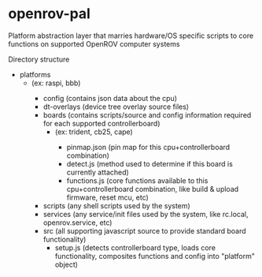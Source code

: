 # openrov-pal
Platform abstraction layer that marries hardware/OS specific scripts to core functions on supported OpenROV computer systems

Directory structure

- platforms
	- <cpu type> (ex: raspi, bbb)
		- config (contains json data about the cpu)
		- dt-overlays (device tree overlay source files)
		- boards (contains scripts/source and config information required for each supported controllerboard)
			- <boardType> (ex: trident, cb25, cape)
				- pinmap.json (pin map for this cpu+controllerboard combination)
				- detect.js (method used to determine if this board is currently attached)
				- functions.js (core functions available to this cpu+controllerboard combination, like build & upload firmware, reset mcu, etc)
		- scripts (any shell scripts used by the system)
		- services (any service/init files used by the system, like rc.local, openrov.service, etc)
		- src (all supporting javascript source to provide standard board functionality)
			- setup.js (detects controllerboard type, loads core functionality, composites functions and config into "platform" object)
